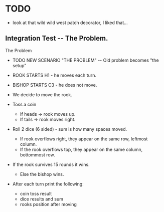 # TODO

- look at that wild wild west patch decorator, I liked that...

## Integration Test -- The Problem.

The Problem

- TODO NEW SCENARIO "THE PROBLEM" -- Old problem becomes "the setup"
- ROOK STARTS H1 - he moves each turn.
- BISHOP STARTS C3 - he does not move.

- We decide to move the rook.
- Toss a coin
  - If heads -> rook moves up.
  - If tails -> rook moves right.
- Roll 2 dice (6 sided) - sum is how many spaces moved.
  - If rook overflows right, they appear on the same row, leftmost column.
  - If the rook overflows top, they appear on the same column, bottommost row.
- If the rook survives 15 rounds it wins.
  - Else the bishop wins.
- After each turn print the following:
  - coin toss result
  - dice results and sum
  - rooks position after moving
